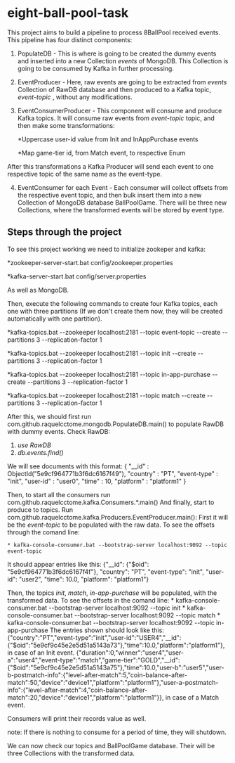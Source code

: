 # eight-ball-pool-task
This project aims to build a pipeline to process 8BallPool received events. This pipeline has four distinct components:

 1. PopulateDB - This is where is going to be created the dummy events and inserted into a new Collection _events_ of MongoDB. This Collection is going to be consumed by Kafka in further processing.
 
 2. EventProducer - Here, raw events are going to be extracted from _events_ Collection of RawDB database and then produced to a Kafka topic,
 _event-topic_ , without any modifications.
 
 3. EventConsumerProducer - This component will consume and produce Kafka topics. It will consume raw events from _event-topic_ topic, and
 then make some transformations:
 
	*Uppercase user-id value from Init and InAppPurchase events
	
	*Map game-tier id, from Match event, to respective Enum
  
 After this transformations a Kafka Producer will send each event to one respective topic of the same name as the event-type.

 4.  EventConsumer for each Event - Each consumer will collect offsets from the respective event topic, and then bulk insert them into a new Collection of MongoDB database BallPoolGame. There will be three new Collections, where the transformed events will be stored by event type.
 
Steps through the project
-------------------------
To see this project working we need to initialize zookeper and kafka:

*zookeeper-server-start.bat config/zookeeper.properties 

*kafka-server-start.bat config/server.properties

As well as MongoDB.

Then, execute the following commands to create four Kafka topics, each one with three partitions (If we don't create them now, they will be created automatically with one partition).

*kafka-topics.bat --zookeeper localhost:2181 --topic event-topic --create --partitions 3 --replication-factor 1

*kafka-topics.bat --zookeeper localhost:2181 --topic init --create --partitions 3 --replication-factor 1

*kafka-topics.bat --zookeeper localhost:2181 --topic in-app-purchase --create --partitions 3 --replication-factor 1

*kafka-topics.bat --zookeeper localhost:2181 --topic match --create --partitions 3 --replication-factor 1


After this, we should first run com.github.raquelcctome.mongodb.PopulateDB.main() to populate RawDB with dummy events.
Check RawDB:

 1. _use RawDB_
 2. _db.events.find()_

We will see documents with this format:
{ "__id" : ObjectId("5e9cf964771b3f6dc6167f49"), "country" : "PT", "event-type" : "init", "user-id" : "user0", "time" : 10, "platform" : "platform1" }

Then, to start all the consumers run com.github.raquelcctome.kafka.Consumers.*.main()
And finally, start to produce to topics. Run com.github.raquelcctome.kafka.Producers.EventProducer.main():
 First it will be the _event-topic_ to be populated with the raw data. To see the offsets through the comand line:
	
	* kafka-console-consumer.bat --bootstrap-server localhost:9092 --topic event-topic
It should appear entries like this:
{"__id": {"$oid": "5e9cf964771b3f6dc6167f4f"}, "country": "PT", "event-type": "init", "user-id": "user2", "time": 10.0, "platform": "platform1"}
 
 Then, the topics _init_, _match_, _in-app-purchase_ will be populated, with the transformed data. To see the offsets in the comand line:
	* kafka-console-consumer.bat --bootstrap-server localhost:9092 --topic init
	* kafka-console-consumer.bat --bootstrap-server localhost:9092 --topic match
	* kafka-console-consumer.bat --bootstrap-server localhost:9092 --topic in-app-purchase
The entries shown should look like this:
{"country":"PT","event-type":"init","user-id":"USER4","__id":{"$oid":"5e9cf9c45e2e5d51a5143a73"},"time":10.0,"platform":"platform1"},
in case of an Init event.
{"duration":0,"winner":"user4","user-a":"user4","event-type":"match","game-tier":"GOLD","__id":{"$oid":"5e9cf9c45e2e5d51a5143a75"},"time":10.0,"user-b":"user5","user-b-postmatch-info":{"level-after-match":5,"coin-balance-after-match":50,"device":"device1","platform":"platform1"},"user-a-postmatch-info":{"level-after-match":4,"coin-balance-after-match":20,"device":"device1","platform":"platform1"}}, in case of a Match event.
	
Consumers will print their records value as well.

note: If there is nothing to consume for a period of time, they will shutdown.

We can now check our topics and BallPoolGame database. Their will be three Collections with the transformed data.

